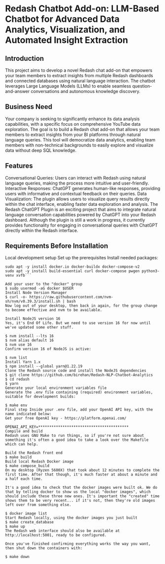 # Redash Chatbot Add-on: LLM-Based Chatbot for Advanced Data Analytics, Visualization, and Automated Insight Extraction
## Introduction
This project aims to develop a novel Redash chat add-on that empowers your team members to extract insights from multiple Redash dashboards and connected databases using natural language interaction. The chatbot leverages Large Language Models (LLMs) to enable seamless question-and-answer conversations and autonomous knowledge discovery.

## Business Need
Your company is seeking to significantly enhance its data analysis capabilities, with a specific focus on comprehensive YouTube data exploration. The goal is to build a Redash chat add-on that allows your team members to extract insights from your BI platforms through natural language queries. This tool will democratize data analytics, enabling team members with non-technical backgrounds to easily explore and visualize data without deep SQL knowledge.
## Features
Conversational Queries: Users can interact with Redash using natural language queries, making the process more intuitive and user-friendly.
Interactive Responses: ChatGPT generates human-like responses, providing users with informative and contextual feedback on their queries.
Data Visualization: The plugin allows users to visualize query results directly within the chat interface, enabling faster data exploration and analysis.
The Redash ChatGPT Plugin is an exciting project that aims to integrate natural language conversation capabilities powered by ChatGPT into your Redash dashboard. Although the plugin is still a work in progress, it currently provides functionality for engaging in conversational queries with ChatGPT directly within the Redash interface.

## Requirements Before Installation
Local development setup
Set up the prerequisites
Install needed packages:

```
sudo apt -y install docker.io docker-buildx docker-compose-v2
sudo apt -y install build-essential curl docker-compose pwgen python3-venv xvfb```

Add your user to the "docker" group
$ sudo usermod -aG docker $USER
Install Node Version Manager
$ curl -o- https://raw.githubusercontent.com/nvm-sh/nvm/v0.39.3/install.sh | bash
Now log out of your desktop, then back in again, for the group change to become effective and nvm to be available.

Install NodeJS version 16
Yes, it's End Of Life. But we need to use version 16 for now until we've updated some other stuff.

$ nvm install --lts 16
$ nvm alias default 16
$ nvm use 16
Confirm version 16 of NodeJS is active:

$ nvm list
Install Yarn 1.x
$ npm install --global yarn@1.22.19
Clone the Redash source code and install the NodeJS dependencies
$ git clone https://github.com/birehan/Redash-NLP-Chatbot-Analytics
$ cd redash
$ yarn
Generate your local environment variables file
Generate the .env file containing (required) environment variables, suitable for development builds:

$ make env
Final step Inside your .env file, add your OpenAI API key, with the name indicated below:
Get your free OpenAI key - https://platform.openai.com/

OPENAI_API_KEY=*****************************************
Compile and build
Redash uses GNU Make to run things, so if you're not sure about something it's often a good idea to take a look over the Makefile which can help.

Build the Redash front end
$ make build
Build local Redash Docker image
$ make compose_build
On my desktop (Ryzen 5600X) that took about 12 minutes to complete the first time. After that though, it's much faster at about a minute and a half each time.

It's a good idea to check that the docker images were built ok. We do that by telling docker to show us the local "docker images", which should include these three new ones. It's important the "created" time shows them to be very recent... if it's not, then they're old images left over from something else.

$ docker image list
Start Redash locally, using the docker images you just built
$ make create_database
$ make up
The Redash web interface should also be available at http://localhost:5001, ready to be configured.

Once you've finished confirming everything works the way you want, then shut down the containers with:

$ make down
